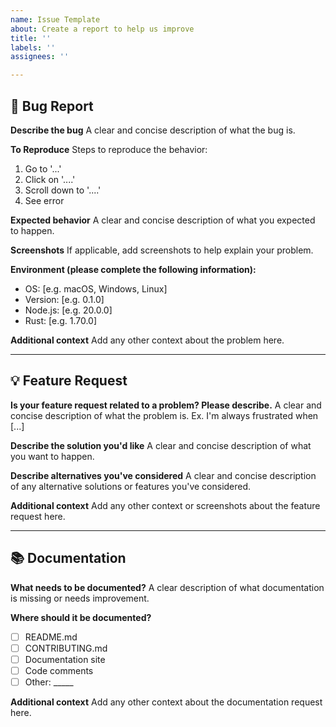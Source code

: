 ```yaml
---
name: Issue Template
about: Create a report to help us improve
title: ''
labels: ''
assignees: ''

---
```


## 🐛 Bug Report

**Describe the bug**
A clear and concise description of what the bug is.

**To Reproduce**
Steps to reproduce the behavior:
1. Go to '...'
2. Click on '....'
3. Scroll down to '....'
4. See error

**Expected behavior**
A clear and concise description of what you expected to happen.

**Screenshots**
If applicable, add screenshots to help explain your problem.

**Environment (please complete the following information):**
 - OS: [e.g. macOS, Windows, Linux]
 - Version: [e.g. 0.1.0]
 - Node.js: [e.g. 20.0.0]
 - Rust: [e.g. 1.70.0]

**Additional context**
Add any other context about the problem here.

---

## 💡 Feature Request

**Is your feature request related to a problem? Please describe.**
A clear and concise description of what the problem is. Ex. I'm always frustrated when [...]

**Describe the solution you'd like**
A clear and concise description of what you want to happen.

**Describe alternatives you've considered**
A clear and concise description of any alternative solutions or features you've considered.

**Additional context**
Add any other context or screenshots about the feature request here.

---

## 📚 Documentation

**What needs to be documented?**
A clear description of what documentation is missing or needs improvement.

**Where should it be documented?**
- [ ] README.md
- [ ] CONTRIBUTING.md
- [ ] Documentation site
- [ ] Code comments
- [ ] Other: _____

**Additional context**
Add any other context about the documentation request here. 
